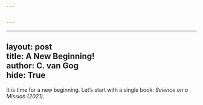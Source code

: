 ```yaml
---


---
```


<hr>
<h2 id="layout-posttitle-a-new-beginningauthor-c.-van-goghide-true">layout: post<br>
title: A New Beginning!<br>
author: C. van Gog<br>
hide: True</h2>
<p>It is time for a new beginning. Let’s start with a single book: <i>Science on a Mission (2021)</i>.</p>

